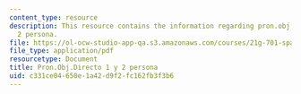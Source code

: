 ```yaml
---
content_type: resource
description: This resource contains the information regarding pron.obj.directo 1 y
  2 persona.
file: https://ol-ocw-studio-app-qa.s3.amazonaws.com/courses/21g-701-spanish-i-fall-2003/c331ce04650e1a42d9f2fc162fb3f3b6_MIT21G_701F03_13prono.pdf
file_type: application/pdf
resourcetype: Document
title: Pron.Obj.Directo 1 y 2 persona
uid: c331ce04-650e-1a42-d9f2-fc162fb3f3b6
---
```

